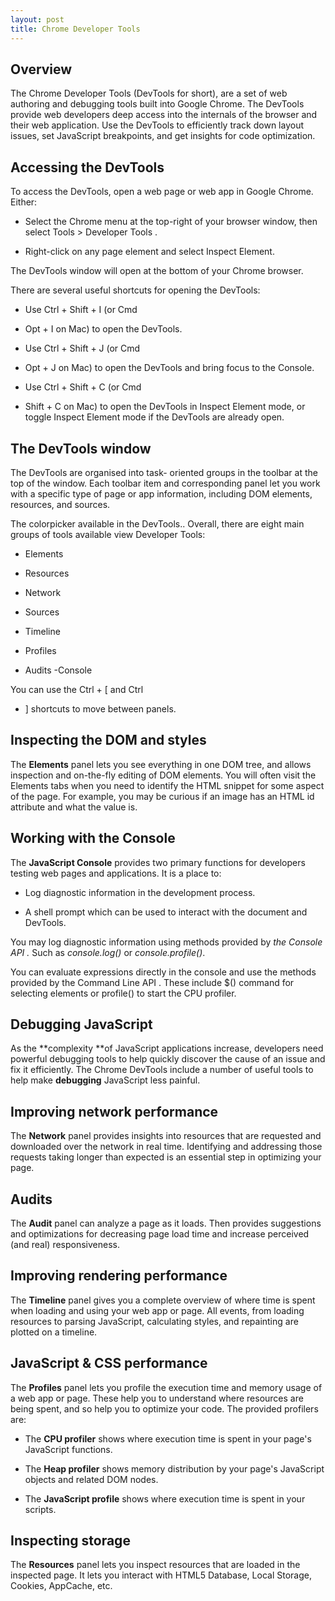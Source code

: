 ```yaml
---
layout: post
title: Chrome Developer Tools
---
```

 

## Overview

The Chrome Developer Tools (DevTools
for short), are a set of web authoring and
debugging tools built into Google
Chrome. The DevTools provide web
developers deep access into the
internals of the browser and their web
application. Use the DevTools to
efficiently track down layout issues, set
JavaScript breakpoints, and get insights
for code optimization.


## Accessing the DevTools

To access the DevTools, open a web
page or web app in Google Chrome.
Either:

* Select the Chrome menu at the
top-right of your browser window,
then select Tools > Developer Tools .

- Right-click on any page element and
select Inspect Element.

The DevTools window will open at the
bottom of your Chrome browser.

There are several useful shortcuts for
opening the DevTools:

* Use Ctrl + Shift + I (or Cmd
+ Opt + I on Mac) to open the
DevTools.

- Use Ctrl + Shift + J (or Cmd
+ Opt + J on Mac) to open the
DevTools and bring focus to the
Console.

+ Use Ctrl + Shift + C (or Cmd
+ Shift + C on Mac) to open the
DevTools in Inspect Element mode, or
toggle Inspect Element mode if the
DevTools are already open.


## The DevTools window

The DevTools are organised into task-
oriented groups in the toolbar at the top
of the window. Each toolbar item and
corresponding panel let you work with a
specific type of page or app information,
including DOM elements, resources, and
sources.

The colorpicker available in the
DevTools..
Overall, there are eight main groups of
tools available view Developer Tools:

* Elements
- Resources
+ Network
* Sources
- Timeline
+ Profiles
* Audits
-Console

You can use the Ctrl + [ and Ctrl
+ ] shortcuts to move between panels.


## Inspecting the DOM and styles

The **Elements** panel lets you see
everything in one DOM tree, and allows
inspection and on-the-fly editing of
DOM elements. You will often visit the
Elements tabs when you need to identify
the HTML snippet for some aspect of the
page. For example, you may be curious
if an image has an HTML id attribute and
what the value is.

## Working with the Console

The **JavaScript Console** provides two
primary functions for developers testing
web pages and applications. It is a place
to:

* Log diagnostic information in the
development process.

- A shell prompt which can be used to
interact with the document and
DevTools.

You may log diagnostic information
using methods provided by *the Console
API .* Such as *console.log()* or
*console.profile()*.

You can evaluate expressions directly in
the console and use the methods
provided by the Command Line API .
These include $() command for selecting
elements or profile() to start the CPU
profiler.

## Debugging JavaScript

As the **complexity **of JavaScript
applications increase, developers need
powerful debugging tools to help quickly
discover the cause of an issue and fix it
efficiently. The Chrome DevTools include
a number of useful tools to help make
**debugging** JavaScript less painful.


## Improving network performance

The **Network** panel provides insights into
resources that are requested and
downloaded over the network in real
time. Identifying and addressing those
requests taking longer than expected is
an essential step in optimizing your
page.

## Audits

The **Audit** panel can analyze a page as it
loads. Then provides suggestions and
optimizations for decreasing page load
time and increase perceived (and real)
responsiveness. 

## Improving rendering performance

The **Timeline** panel gives you a complete
overview of where time is spent when
loading and using your web app or page.
All events, from loading resources to
parsing JavaScript, calculating styles,
and repainting are plotted on a timeline.


## JavaScript & CSS performance

The **Profiles** panel lets you profile the
execution time and memory usage of a
web app or page. These help you to
understand where resources are being
spent, and so help you to optimize your
code. The provided profilers are:

* The **CPU profiler** shows where
execution time is spent in your
page's JavaScript functions.

- The **Heap profiler** shows memory
distribution by your page's
JavaScript objects and related DOM
nodes.

+ The **JavaScript profile** shows where
execution time is spent in your
scripts.


## Inspecting storage

The **Resources** panel lets you inspect
resources that are loaded in the
inspected page. It lets you interact with
HTML5 Database, Local Storage,
Cookies, AppCache, etc.


